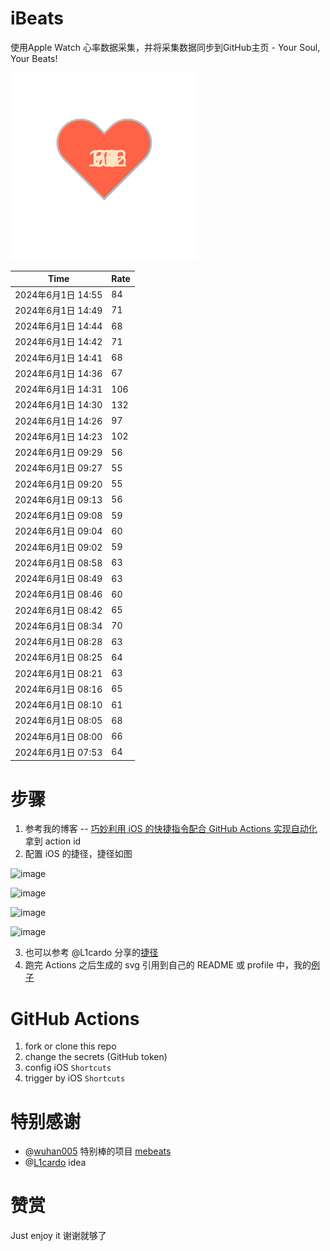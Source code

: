 # iBeats
使用Apple Watch 心率数据采集，并将采集数据同步到GitHub主页 - Your Soul, Your Beats!

![](./files/heart.svg)

<!--START_SECTION:my_heart_rate-->
| Time | Rate | 
 | ---- | ---- | 
| 2024年6月1日 14:55 | 84 |
| 2024年6月1日 14:49 | 71 |
| 2024年6月1日 14:44 | 68 |
| 2024年6月1日 14:42 | 71 |
| 2024年6月1日 14:41 | 68 |
| 2024年6月1日 14:36 | 67 |
| 2024年6月1日 14:31 | 106 |
| 2024年6月1日 14:30 | 132 |
| 2024年6月1日 14:26 | 97 |
| 2024年6月1日 14:23 | 102 |
| 2024年6月1日 09:29 | 56 |
| 2024年6月1日 09:27 | 55 |
| 2024年6月1日 09:20 | 55 |
| 2024年6月1日 09:13 | 56 |
| 2024年6月1日 09:08 | 59 |
| 2024年6月1日 09:04 | 60 |
| 2024年6月1日 09:02 | 59 |
| 2024年6月1日 08:58 | 63 |
| 2024年6月1日 08:49 | 63 |
| 2024年6月1日 08:46 | 60 |
| 2024年6月1日 08:42 | 65 |
| 2024年6月1日 08:34 | 70 |
| 2024年6月1日 08:28 | 63 |
| 2024年6月1日 08:25 | 64 |
| 2024年6月1日 08:21 | 63 |
| 2024年6月1日 08:16 | 65 |
| 2024年6月1日 08:10 | 61 |
| 2024年6月1日 08:05 | 68 |
| 2024年6月1日 08:00 | 66 |
| 2024年6月1日 07:53 | 64 |

<!--END_SECTION:my_heart_rate-->

# 步骤
1. 参考我的博客 -- [巧妙利用 iOS 的快捷指令配合 GitHub Actions 实现自动化](https://github.com/yihong0618/gitblog/issues/198) 拿到 action id
2. 配置 iOS 的捷径，捷径如图

![image](https://user-images.githubusercontent.com/15976103/122154218-0db0b480-ce97-11eb-93bb-5aec07c558dc.png)

![image](https://user-images.githubusercontent.com/15976103/122154236-186b4980-ce97-11eb-8e4b-70551a0391ae.png)

![image](https://user-images.githubusercontent.com/15976103/122154268-2d47dd00-ce97-11eb-902e-3acf292265a9.png)

![image](https://user-images.githubusercontent.com/15976103/122174055-fa144680-ceb4-11eb-9be2-3eb83cd516f7.png)

3. 也可以参考 @L1cardo 分享的[捷径](https://www.icloud.com/shortcuts/6ab6047b459c41ad822ad6b94b1c03d4)
4. 跑完 Actions 之后生成的 svg 引用到自己的 README 或 profile 中，我的[例子](https://github.com/yihong0618) 

# GitHub Actions

1. fork or clone this repo
2. change the secrets (GitHub token)
3. config iOS `Shortcuts` 
4. trigger by iOS `Shortcuts`

# 特别感谢
- @[wuhan005](https://github.com/wuhan005) 特别棒的项目 [mebeats](https://github.com/wuhan005/mebeats)
- @[L1cardo](https://github.com/L1cardo) idea

# 赞赏
Just enjoy it
谢谢就够了
